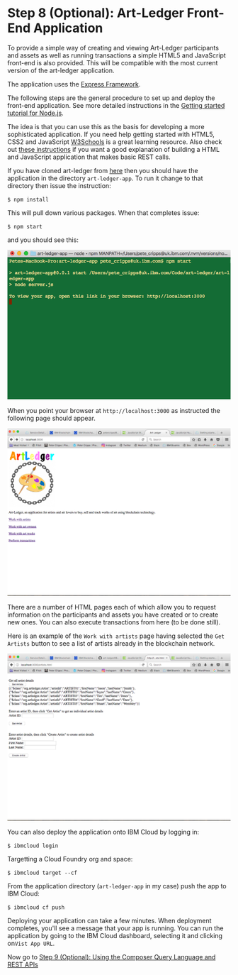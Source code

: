 # Step 8 (Optional): Art-Ledger Front-End Application
To provide a simple way of creating and viewing Art-Ledger participants and assets as well as running transactions a simple HTML5 and JavaScript front-end is also provided. This will be compatible with the most current version of the art-ledger application.

The application uses the [Express Framework](https://expressjs.com).

The following steps are the general procedure to set up and deploy the front-end application. See more detailed instructions in the [Getting started tutorial for Node.js](https://console.bluemix.net/docs/runtimes/nodejs/getting-started.html#getting-started-with-node-js-on-bluemix).

The idea is that you can use this as the basis for developing a more sophisticated application. If you need help getting started with HTML5, CSS2 and JavaScript [W3Schools](https://www.w3schools.com/default.asp) is a great learning resource.
Also check out [these instructions](https://www.taniarascia.com/how-to-connect-to-an-api-with-javascript/) if you want a good explanation of building a HTML and JavaScript application that makes basic REST calls.

If you have cloned art-ledger from [here](https://github.com/petercrippsIBM/art-ledger) then you should have the application in the directory `art-ledger-app`. To run it change to that directory then issue the instruction:
```
$ npm install
```
This will pull down various packages. When that completes issue:
```
$ npm start
```
and you should see this:

![art-ledger-app01](../images/Art-Ledger%20App01.png "art-ledger-app01")

When you point your browser at `http://localhost:3000` as instructed the following page should appear.

![art-ledger-app02](../images/Art-Ledger%20App02.png "art-ledger-app02")

There are a number of HTML pages each of which allow you to request information on the participants and assets you have created or to create new ones. You can also execute transactions from here (to be done still).

Here is an example of the `Work with artists` page having selected the `Get Artists` button to see a list of artists already in the blockchain network.

![art-ledger-app03](../images/Art-Ledger%20App03.png "art-ledger-app03")

You can also deploy the application onto IBM Cloud by logging in:
```
$ ibmcloud login
```
Targetting a Cloud Foundry org and space:
```
$ ibmcloud target --cf
```
From the application directory (`art-ledger-app` in my case) push the app to IBM Cloud:
```
$ ibmcloud cf push
```
Deploying your application can take a few minutes. When deployment completes, you'll see a message that your app is running. You can run the application by going to the IBM Cloud dashboard, selecting it and clicking on`Vist App URL`.

Now go to [Step 9 (Optional): Using the Composer Query Language and REST APIs](../docs/09%20Queries.md)

